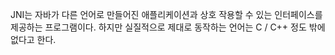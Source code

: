 JNI는 자바가 다른 언어로 만들어진 애플리케이션과 상호 작용할 수 있는 인터페이스를 제공하는 프로그램이다.
하지만 실질적으로 제대로 동작하는 언어는 C / C++ 정도 밖에 없다고 한다.